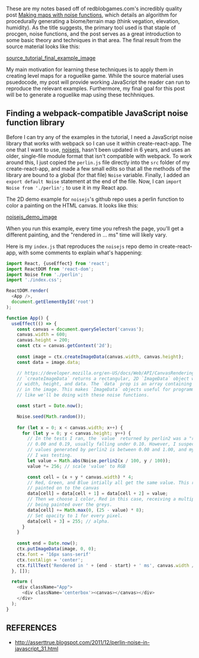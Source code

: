 These are my notes based off of redblobgames.com's incredibly quality post [Making maps with noise functions](https://www.redblobgames.com/maps/terrain-from-noise/), which details an algorithm for procedurally generating a biome/terrain map (think vegation, elevation, humidity). As the title suggests, the primary tool used is that staple of procgen, noise functions, and the post serves as a great introduction to some basic theory and techniques in that area. The final result from the source material looks like this:

[source_tutorial_final_example_image](source)

My main motivation for learning these techniques is to apply them in creating level maps for a roguelike game. While the source material uses psuedocode, my post will provide working JavaScript the reader can run to reproduce the relevant examples. Furthermore, my final goal for this post will be to generate a roguelike map using these techhniques.

## Finding a webpack-compatible JavaScript noise function library

Before I can try any of the examples in the tutorial, I need a JavaScript noise library that works with webpack so I can use it within create-react-app. The one that I want to use, [noisejs](https://github.com/josephg/noisejs), hasn't been updated in 6 years, and uses an older, single-file module format that isn't compatible with webpack. To work around this, I just copied the `perlin.js` file directly into the `src` folder of my create-react-app, and made a few small edits so that all the methods of the library are bound to a global (for that file) `Noise` variable. Finally, I added an `export default Noise` statement at the end of the file. Now, I can `import Noise from './perlin';` to use it in my React app. 

The 2D demo example for `noisejs`'s github repo uses a perlin function to color a painting on the HTML canvas. It looks like this:

[noisejs_demo_image](source)

When you run this example, every time you refresh the page, you'll get a different painting, and the "rendered in ... ms" time will likely vary.

Here is my `index.js` that reproduces the `noisejs` repo demo in create-react-app, with some comments to explain what's happening:
```js
import React, {useEffect} from 'react';
import ReactDOM from 'react-dom';
import Noise from './perlin';
import './index.css';

ReactDOM.render(
  <App />,
  document.getElementById('root')
);

function App() {
  useEffect(() => {
    const canvas = document.querySelector('canvas');
    canvas.width = 600;
    canvas.height = 200;
    const ctx = canvas.getContext('2d');
 
    const image = ctx.createImageData(canvas.width, canvas.height);
    const data = image.data;

    // https://developer.mozilla.org/en-US/docs/Web/API/CanvasRenderingContext2D/createImageData
    // `createImageData` returns a rectangular, 2D `ImageData` object whose properties are 
    // width, height, and data. The `data` prop is an array containing the rgba color data for every pixel 
    // in the image. This makes `ImageData` objects useful for programmatically creating 2D images, just
    // like we'll be doing with these noise functions.

    const start = Date.now();

    Noise.seed(Math.random());
    
    for (let x = 0; x < canvas.width; x++) {
      for (let y = 0; y < canvas.height; y++) {
        // In the tests I ran, the `value` returned by perlin2 was a "random" float that was always between 
        // 0.00 and 0.19, usually falling under 0.10. However, I suspect that the actual range of 
        // values generated by perlin2 is between 0.00 and 1.00, and my results were limited by the section
        // I was testing. 
        let value = Math.abs(Noise.perlin2(x / 100, y / 100));
        value *= 256; // scale 'value' to RGB 

        const cell = (x + y * canvas.width) * 4;
        // Red, Green, and Blue intially all get the same value. This results in varying shades of grey 
        // painted on to the canvas
        data[cell] = data[cell + 1] = data[cell + 2] = value;
        // Then we choose 1 color, Red in this case, receiving a multiplier. This results in bands of red
        // being painted over the greys.
        data[cell] += Math.max(0, (25 - value) * 8);
        // Set opacity to 1 for every pixel.
        data[cell + 3] = 255; // alpha.
      }
    }
    
    const end = Date.now();
    ctx.putImageData(image, 0, 0);    
    ctx.font = '16px sans-serif'
    ctx.textAlign = 'center';
    ctx.fillText('Rendered in ' + (end - start) + ' ms', canvas.width / 2, canvas.height - 20);
  }, []);

  return (
    <div className="App">
      <div className='centerbox'><canvas></canvas></div>
    </div>
  );
}
```

## REFERENCES
* http://asserttrue.blogspot.com/2011/12/perlin-noise-in-javascript_31.html